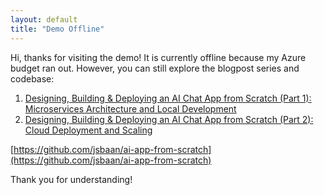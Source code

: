 ```yaml
---
layout: default
title: "Demo Offline"
---
```


Hi, thanks for visiting the demo! It is currently offline because my Azure budget ran out. However, you can still explore the blogpost series and codebase:

1. [Designing, Building & Deploying an AI Chat App from Scratch (Part 1): Microservices Architecture and Local Development](https://medium.com/towards-data-science/designing-building-deploying-an-ai-chat-app-from-scratch-part-1-f1ebf5232d4d)
2. [Designing, Building & Deploying an AI Chat App from Scratch (Part 2): Cloud Deployment and Scaling](https://towardsdatascience.com/designing-building-deploying-an-ai-chat-app-from-scratch-part-2-c75f712eebe5)

[https://github.com/jsbaan/ai-app-from-scratch](https://github.com/jsbaan/ai-app-from-scratch)

Thank you for understanding!
